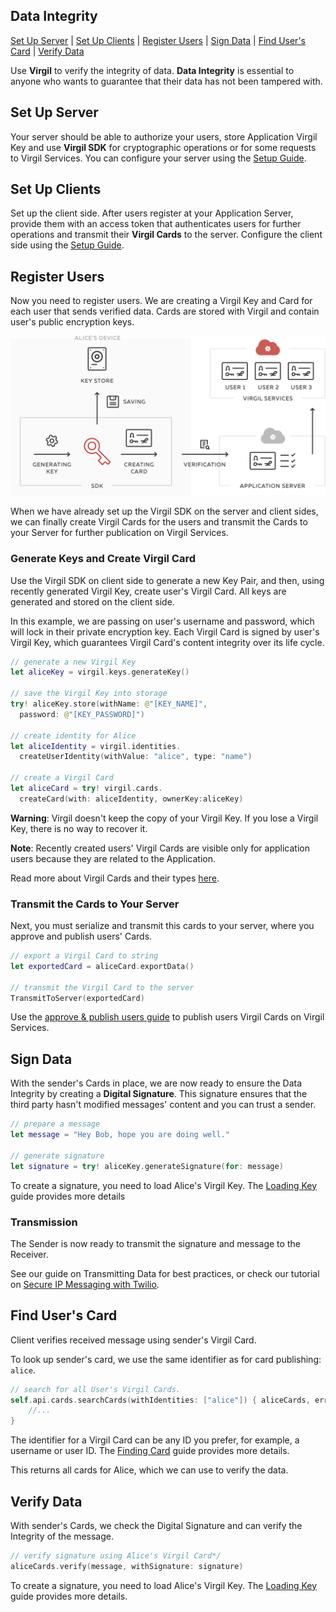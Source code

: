 ## Data Integrity

[Set Up Server](#head1) | [Set Up Clients](#head2) | [Register Users](#head3) | [Sign Data](#head4) | [Find User's Card](#head5) | [Verify Data](#head6)

Use **Virgil** to verify the integrity of data. **Data Integrity** is essential to anyone who wants to guarantee that their data has not been tampered with.


<!-- ![Virgil Signature Intro](/img/Signature_introduction.png "Data integrity") -->

## <a name="head1"></a> Set Up Server
Your server should be able to authorize your users, store Application Virgil Key and use **Virgil SDK** for cryptographic operations or for some requests to Virgil Services. You can configure your server using the [Setup Guide](/documentation-swift/guides/configuration/server-configuration.md).


## <a name="head2"></a> Set Up Clients
Set up the client side. After users register at your Application Server, provide them with an access token that authenticates users for further operations and transmit their **Virgil Cards** to the server. Configure the client side using the [Setup Guide](/documentation-swift/guides/configuration/client-configuration.md).


## <a name="head3"></a> Register Users
Now you need to register users. We are creating a Virgil Key and Card for each user that sends verified data.
Cards are stored with Virgil and contain user's public encryption keys.

![Virgil Card](/documentation-swift/img/Card_introduct.png "Create Virgil Card")

When we have already set up the Virgil SDK on the server and client sides, we can finally create Virgil Cards for the users and transmit the Cards to your Server for further publication on Virgil Services.


### Generate Keys and Create Virgil Card
Use the Virgil SDK on client side to generate a new Key Pair, and then, using recently generated Virgil Key, create user's Virgil Card. All keys are generated and stored on the client side.

In this example, we are passing on user's username and password, which will lock in their private encryption key. Each Virgil Card is signed by user's Virgil Key, which guarantees Virgil Card's content integrity over its life cycle.

```swift
// generate a new Virgil Key
let aliceKey = virgil.keys.generateKey()

// save the Virgil Key into storage
try! aliceKey.store(withName: @"[KEY_NAME]",
  password: @"[KEY_PASSWORD]")

// create identity for Alice
let aliceIdentity = virgil.identities.
  createUserIdentity(withValue: "alice", type: "name")

// create a Virgil Card
let aliceCard = try! virgil.cards.
  createCard(with: aliceIdentity, ownerKey:aliceKey)
```

**Warning**: Virgil doesn't keep the copy of your Virgil Key. If you lose a Virgil Key, there is no way to recover it.

**Note**: Recently created users' Virgil Cards are visible only for application users because they are related to the Application.

Read more about Virgil Cards and their types [here](/documentation-swift/guides/virgil-card/creating-card.md).


### Transmit the Cards to Your Server

Next, you must serialize and transmit this cards to your server, where you approve and publish users' Cards.

```swift
// export a Virgil Card to string
let exportedCard = aliceCard.exportData()

// transmit the Virgil Card to the server
TransmitToServer(exportedCard)
```

Use the [approve & publish users guide](/documentation-swift/guides/configuration/server.md#-approve--publish-cards) to publish users Virgil Cards on Virgil Services.

## <a name="head4"></a> Sign Data

With the sender's Cards in place, we are now ready to ensure the Data Integrity by creating a **Digital Signature**. This signature ensures that the third party hasn't modified messages' content and you can trust a sender.

```swift
// prepare a message
let message = "Hey Bob, hope you are doing well."

// generate signature
let signature = try! aliceKey.generateSignature(for: message)
```

To create a signature, you need to load Alice's Virgil Key. The [Loading Key](/documentation-swift/guides/virgil-key/loading-key.md) guide provides more details

### Transmission

The Sender is now ready to transmit the signature and message to the Receiver.

See our guide on Transmitting Data for best practices, or check our tutorial on [Secure IP Messaging with Twilio](https://github.com/VirgilSecurity/virgil-demo-twilio).


## <a name="head5"></a> Find User's Card

Client verifies received message using sender's Virgil Card.

To look up sender's card, we use the same identifier as for card publishing: `alice`.

```swift
// search for all User's Virgil Cards.
self.api.cards.searchCards(withIdentities: ["alice"]) { aliceCards, error in
	//...
}
```

The identifier for a Virgil Card can be any ID you prefer, for example, a username or user ID. The [Finding Card](/documentation-swift/guides/virgil-card/finding-card.md) guide provides more details.

This returns all cards for Alice, which we can use to verify the data.


## <a name="head6"></a> Verify Data

With sender's Cards, we check the Digital Signature and can verify the Integrity of the message.

```swift
// verify signature using Alice's Virgil Card*/
aliceCards.verify(message, withSignature: signature)
```

To create a signature, you need to load Alice's Virgil Key. The [Loading Key](/documentation-swift/guides/virgil-key/loading-key.md) guide provides more details.
